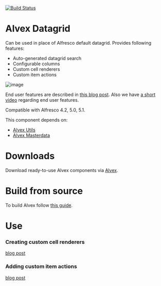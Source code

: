 [![Build Status](https://travis-ci.org/ITDSystems/alvex-datagrid.svg?branch=master)](https://travis-ci.org/ITDSystems/alvex-datagrid)

Alvex Datagrid
==============

Can be used in place of Alfresco default datagrid. Provides following features:
* Auto-generated datagrid search
* Configurable columns
* Custom cell renderers
* Custom item actions

![image](http://www.itdhq.com/img/datagrid_github.png)

End user features are described in [this blog post](http://blog.itdhq.com/post/86483480150/2014-05-22-alvex-datagrid-end-user-features).
Also we have [a short video](http://www.youtube.com/watch?v=5OiTKq-VJ98) regarding end user features.

Compatible with Alfresco 4.2, 5.0, 5.1.

This component depends on:
* [Alvex Utils](https://github.com/ITDSystems/alvex-utils)
* [Alvex Masterdata](https://github.com/ITDSystems/alvex-masterdata)

# Downloads

Download ready-to-use Alvex components via [Alvex](https://github.com/ITDSystems/alvex#downloads).

# Build from source

To build Alvex follow [this guide](https://github.com/ITDSystems/alvex#build-component-from-source).

# Use

### Creating custom cell renderers 
[blog post](http://blog.itdhq.com/post/91354985705/2014-07-10-alvex-datagrid-custom-renderers)

### Adding custom item actions 
[blog post](http://blog.itdhq.com/post/91431300460/2014-07-11-alvex-datagrid-custom-actions)
